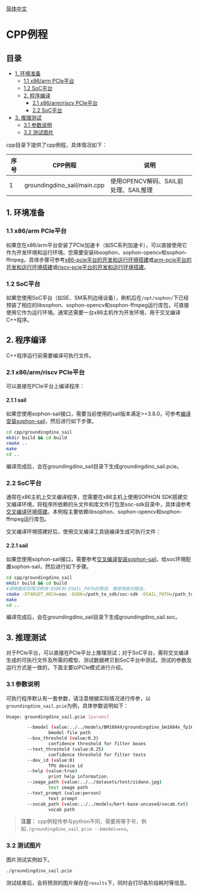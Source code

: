 [简体中文](./README.md)

# CPP例程

## 目录

* [1. 环境准备](#1-环境准备)
    * [1.1 x86/arm PCIe平台](#11-x86arm-pcie平台)
    * [1.2 SoC平台](#12-soc平台)
  - [2. 程序编译](#2-程序编译)
    - [2.1 x86/arm/riscv PCIe平台](#21-x86armriscv-pcie平台)
    - [2.2 SoC平台](#22-soc平台)
* [3. 推理测试](#3-推理测试)
    * [3.1 参数说明](#31-参数说明)
    * [3.2 测试图片](#32-测试图片)

cpp目录下提供了cpp例程，具体情况如下：

| 序号  |  CPP例程                     | 说明                              |
| ---- | ---------------------------- | ----------------------------------|
| 1    | groundingdino_sail/main.cpp  | 使用OPENCV解码、SAIL前处理、SAIL推理  |

## 1. 环境准备
### 1.1 x86/arm PCIe平台

如果您在x86/arm平台安装了PCIe加速卡（如SC系列加速卡），可以直接使用它作为开发环境和运行环境。您需要安装libsophon、sophon-opencv和sophon-ffmpeg，具体步骤可参考[x86-pcie平台的开发和运行环境搭建](../../../docs/Environment_Install_Guide.md#3-x86-pcie平台的开发和运行环境搭建)或[arm-pcie平台的开发和运行环境搭建](../../../docs/Environment_Install_Guide.md#5-arm-pcie平台的开发和运行环境搭建)或[riscv-pcie平台的开发和运行环境搭建](../../../docs/Environment_Install_Guide.md#6-riscv-pcie平台的开发和运行环境搭建)。

### 1.2 SoC平台

如果您使用SoC平台（如SE、SM系列边缘设备），刷机后在`/opt/sophon/`下已经预装了相应的libsophon、sophon-opencv和sophon-ffmpeg运行库包，可直接使用它作为运行环境。通常还需要一台x86主机作为开发环境，用于交叉编译C++程序。

## 2. 程序编译
C++程序运行前需要编译可执行文件。

### 2.1 x86/arm/riscv PCIe平台
可以直接在PCIe平台上编译程序：

#### 2.1.1 sail
如果您使用sophon-sail接口，需要当前使用的sail版本满足>=3.8.0，可参考[编译安装sophon-sail](../../../docs/Environment_Install_Guide.md#33-编译安装sophon-sail)，然后进行如下步骤。
```bash
cd cpp/groundingdino_sail
mkdir build && cd build
cmake ..
make
cd ..
```
编译完成后，会在groundingdino_sail目录下生成groundingdino_sail.pcie。

### 2.2 SoC平台
通常在x86主机上交叉编译程序，您需要在x86主机上使用SOPHON SDK搭建交叉编译环境，将程序所依赖的头文件和库文件打包至soc-sdk目录中，具体请参考[交叉编译环境搭建](../../../docs/Environment_Install_Guide.md#41-交叉编译环境搭建)。本例程主要依赖libsophon、sophon-opencv和sophon-ffmpeg运行库包。

交叉编译环境搭建好后，使用交叉编译工具链编译生成可执行文件：

#### 2.2.1 sail
如果您使用sophon-sail接口，需要参考[交叉编译安装sophon-sail](../../../docs/Environment_Install_Guide.md#42-交叉编译安装sophon-sail)，给soc环境配置sophon-sail，然后进行如下步骤。
```bash
cd cpp/groundingdino_sail
mkdir build && cd build
#请根据实际情况修改-DSDK和-DSAIL_PATH的路径，需使用绝对路径。
cmake -DTARGET_ARCH=soc -DSDK=/path_to_sdk/soc-sdk -DSAIL_PATH=/path_to_sail/sophon-sail/build_soc/sophon-sail ..
make
cd ..
```
编译完成后，会在groundingdino_sail目录下生成groundingdino_sail.soc。

## 3. 推理测试
对于PCIe平台，可以直接在PCIe平台上推理测试；对于SoC平台，需将交叉编译生成的可执行文件及所需的模型、测试数据拷贝到SoC平台中测试。测试的参数及运行方式是一致的，下面主要以PCIe模式进行介绍。

### 3.1 参数说明
可执行程序默认有一套参数，请注意根据实际情况进行传参，以`groundingdino_sail.pcie`为例，具体参数说明如下：
```bash
Usage: groundingdino_sail.pcie [params]

        --bmodel (value:../../models/BM1684X/groundingdino_bm1684x_fp16.bmodel)
                bmodel file path
        --box_threshold (value:0.3)
                confidence threshold for filter boxes
        --text_threshold (value:0.25)
                confidence threshold for filter texts
        --dev_id (value:0)
                TPU device id
        --help (value:true)
                print help information.
        --image_path (value:../../datasets/test/zidane.jpg)
                test image path
        --text_prompt (value:person)
                text prompt
        --vocab_path (value:../../models/bert-base-uncased/vocab.txt)
                vocab path
```
> **注意：** cpp例程传参与python不同，需要用等于号，例如`./groundingdino_sail.pcie --bmodel=xxx`。

### 3.2 测试图片
图片测试实例如下。
```bash
./groundingdino_sail.pcie
```
测试结束后，会将预测的图片保存在`results`下，同时会打印各阶段耗时等信息。

